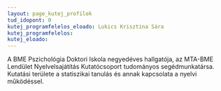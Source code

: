 ```yaml
---
layout: page_kutej_profilok
tud_idopont: 0
kutej_programfelelos_eloado: Lukics Krisztina Sára 
kutej_programfelelos: 
kutej_eloado: 
---
```


A BME Pszichológia Doktori Iskola negyedéves hallgatója, az MTA-BME Lendület Nyelvelsajátítás Kutatócsoport tudományos segédmunkatársa. Kutatási területe a statiszikai tanulás és annak kapcsolata a nyelvi működéssel.


